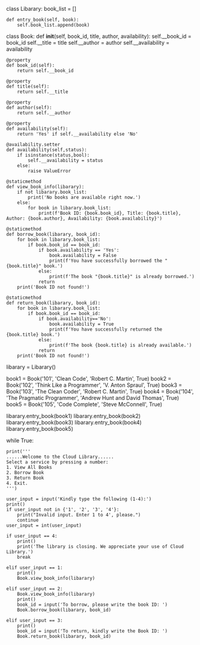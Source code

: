 class Libarary:
    book_list = []

    def entry_book(self, book):
        self.book_list.append(book)

class Book:
    def __init__(self, book_id, title, author, availability):
        self.__book_id = book_id
        self.__title = title
        self.__author = author
        self.__availability = availability

    @property
    def book_id(self):
        return self.__book_id
    
    @property
    def title(self):
        return self.__title
    
    @property
    def author(self):
        return self.__author

    @property
    def availability(self):
        return 'Yes' if self.__availability else 'No'
        
    @availability.setter
    def availability(self,status):
        if isinstance(status,bool):
            self.__availability = status
        else:
            raise ValueError
        
    @staticmethod
    def view_book_info(libarary):
        if not libarary.book_list:
            print('No books are available right now.')
        else:
            for book in libarary.book_list:
                print(f'Book ID: {book.book_id}, Title: {book.title}, Author: {book.author}, Availability: {book.availability}')
    
    @staticmethod
    def borrow_book(libarary, book_id):
        for book in libarary.book_list:
            if book.book_id == book_id:
                if book.availability == 'Yes':
                    book.availability = False
                    print(f'You have successfully borrowed the "{book.title}" book.')
                else:
                    print(f'The book "{book.title}" is already borrowed.')
                return
        print('Book ID not found!')

    @staticmethod
    def return_book(libarary, book_id):
        for book in libarary.book_list:
            if book.book_id == book_id:
                if book.availability=='No':
                    book.availability = True
                    print(f'You have successfully returned the {book.title} book.')
                else:
                    print(f'The book {book.title} is already available.')
                return
        print('Book ID not found!')

libarary = Libarary()

book1 = Book('101', 'Clean Code', 'Robert C. Martin', True)
book2 = Book('102', 'Think Like a Programmer', 'V. Anton Spraul', True)
book3 = Book('103', 'The Clean Coder', 'Robert C. Martin', True)
book4 = Book('104', 'The Pragmatic Programmer', 'Andrew Hunt and David Thomas', True)
book5 = Book('105', 'Code Complete', 'Steve McConnell', True)

libarary.entry_book(book1)
libarary.entry_book(book2)
libarary.entry_book(book3)
libarary.entry_book(book4)
libarary.entry_book(book5)

while True:

    print('''
    ......Welcome to the Cloud Library......
    Select a service by pressing a number:
    1. View All Books
    2. Borrow Book
    3. Return Book
    4. Exit.
    ''')

    user_input = input('Kindly type the following (1-4):')
    print()
    if user_input not in {'1', '2', '3', '4'}:
        print("Invalid input. Enter 1 to 4', please.")
        continue
    user_input = int(user_input)

    if user_input == 4:
        print()
        print('The library is closing. We appreciate your use of Cloud Library.')
        break

    elif user_input == 1:
        print()
        Book.view_book_info(libarary)

    elif user_input == 2:
        Book.view_book_info(libarary)
        print()
        book_id = input('To borrow, please write the book ID: ')
        Book.borrow_book(libarary, book_id)

    elif user_input == 3:
        print()
        book_id = input('To return, kindly write the Book ID: ')
        Book.return_book(libarary, book_id)
